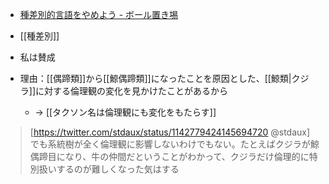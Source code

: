 
- [種差別的言語をやめよう - ボール置き埸](https://mtboru.hatenablog.com/entry/2021/10/18/184329)
- [[種差別]]

-  私は賛成
- 理由：[[偶蹄類]]から[[鯨偶蹄類]]になったことを原因とした、[[鯨類|クジラ]]に対する倫理観の変化を見かけたことがあるから
    - → [[タクソン名は倫理観にも変化をもたらす]]

>[https://twitter.com/stdaux/status/1142779424145694720 @stdaux]
>でも系統樹が全く倫理観に影響しないわけでもない。たとえばクジラが鯨偶蹄目になり、牛の仲間だということがわかって、クジラだけ倫理的に特別扱いするのが難しくなった気はする

>[https://twitter.com/kaisekiriu/status/1142827777403445248 @kaisekiriu]: 
>少し分かってきたかもしれない。そうか、"クジラ偶蹄類"という分類群名が否応無しにクジラと偶蹄類（ウシ）の類縁性を意識させてるんだ。